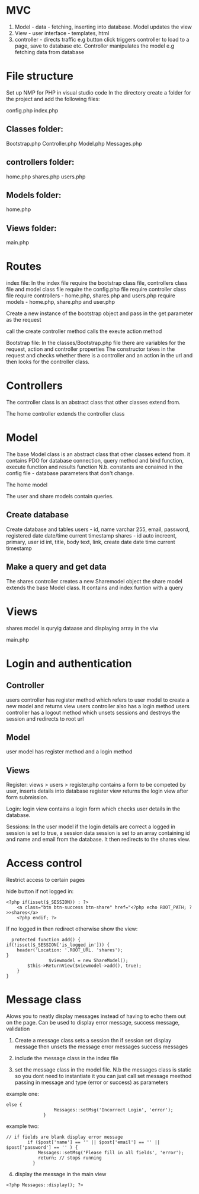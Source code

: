 MVC
====
1. Model - data - fetching, inserting into database. Model updates the view
2. View - user interface - templates, html
3. controller - directs traffic e.g button click triggers controller to load to a page, save to database etc. Controller manipulates the model e.g fetching data
from database

File structure
===============
Set up NMP for PHP in visual studio code
In the directory create a folder for the project and add the following files:

config.php
index.php

Classes folder:
----------------
Bootstrap.php
Controller.php
Model.php
Messages.php

controllers folder:
-----------------------
home.php
shares.php
users.php

Models folder:
-------------
home.php

Views folder:
----------------
main.php


Routes
========

index file:
In the index file require the bootstrap class file, controllers class file and model class file 
require the config.php file 
require controller class file 
require controllers - home.php, shares.php and users.php
require models - home.php, share.php and user.php

Create a new instance of the bootstrap object and pass in the get parameter as the request

call the create controller method
calls the exeute action method


Bootstrap file:
In the classes/Bootstrap.php file there are variables for the request, action and controller properties
The constructor takes in the request and checks whether there is a controller and an action in the url and then looks for the controller class.

Controllers
===============
The controller class is an abstract class that other classes extend from.

The home controller extends the controller class

Model
=====
The base Model class is an abstract class that other classes extend from. it contains PDO for database connection, query method and bind function, execute
function and results function
N.b. constants are conained in the config file - database parameters that don't change.

The home model

The user and share models contain queries.

Create database
---------------
Create database and tables 
users - id, name varchar 255, email, password, registered date date/time current timestamp
shares - id auto increent, primary, user id int, title, body text, link, create date date time current timestamp

Make a query and get data
------------------------

The shares controller creates a new Sharemodel object
the share model extends the base Model class. It contains and index funtion with a query

Views
=====
shares model is quryig dataase and displaying array in the viw

main.php

Login and authentication
==========================

Controller
-----------
users controller has register method which refers to user model to create a new model and returns view
users controller also has a login method
users controller has a logout method which unsets sessions and destroys the session and redirects to root url

Model
-----
user model has register method and a login method

Views
-------
Register:
views > users > register.php contains a form to be competed by user, inserts details into database 
register view returns the login view after form submission.

Login:
login view contains a login form which checks user details in the database.  

Sessions:
In the user model if the login details are correct a logged in session is set to true, 
a session data session is set to an array containing id and name and email from the database. It then redirects to the shares view.

Access control
===============
Restrict access to certain pages

hide button if not logged in:

```
<?php if(isset($_SESSION)) : ?> 
    <a class="btn btn-success btn-share" href="<?php echo ROOT_PATH; ?>>shares</a> 
    <?php endif; ?>
```

If no logged in then redirect otherwise show the view:

```
  protected function add() {
if(!isset($_SESSION['is_logged_in'])) {
    header('Location: '.ROOT_URL. 'shares');
}
                $viewmodel = new ShareModel();
        $this->ReturnView($viewmodel->add(), true);
    }
}
```

Message class
============
Alows you to neatly display messages instead of having to echo them out on the page. Can be used to display error message, success message, validation

1. Create a message class
sets a session thn if session set display message then unsets the message
error messages
success messages

2. include the message class in the index file
3. set the message class in the model file. N.b the messages class is static so you dont need to instantiate it you can just call set message meethod passing in
message and type (error or success) as parameters

example one:
```
else {
                  Messages::setMsg('Incorrect Login', 'error');
              }
```
example two:
```
// if fields are blank display error message
        if ($post['name'] == '' || $post['email'] == '' || $post['password'] == '' ) {
            Messages::setMsg('Please fill in all fields', 'error');
            return; // stops running
          }
```

4. display the message in the main view 

```
<?php Messages::display(); ?>
```

